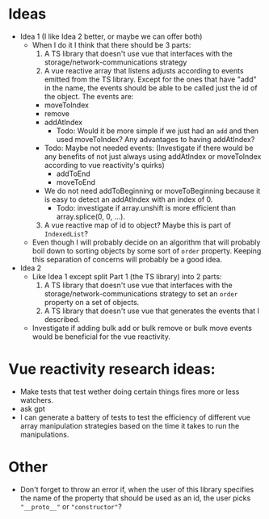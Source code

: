 # Ideas

- Idea 1 (I like Idea 2 better, or maybe we can offer both)
  - When I do it I think that there should be 3 parts:
    1. A TS library that doesn't use vue that interfaces with the storage/network-communications strategy
    2. A vue reactive array that listens adjusts according to events emitted from the TS library. Except for the ones that have "add" in the name, the events should be able to be called just the id of the object. The events are:
    - moveToIndex
    - remove
    - addAtIndex
      - Todo: Would it be more simple if we just had an `add` and then used moveToIndex? Any advantages to having addAtIndex?
    - Todo: Maybe not needed events: (Investigate if there would be any benefits of not just always using addAtIndex or moveToIndex according to vue reactivity's quirks)
      - addToEnd
      - moveToEnd
    - We do not need addToBeginning or moveToBeginning because it is easy to detect an addAtIndex with an index of 0.
      - Todo: investigate if array.unshift is more efficient than array.splice(0, 0, ...).
    3. A vue reactive map of id to object? Maybe this is part of `IndexedList`?
  - Even though I will probably decide on an algorithm that will probably boil down to sorting objects by some sort of `order` property. Keeping this separation of concerns will probably be a good idea.
- Idea 2
  - Like Idea 1 except split Part 1 (the TS library) into 2 parts:
    1. A TS library that doesn't use vue that interfaces with the storage/network-communications strategy to set an `order` property on a set of objects.
    2. A TS library that doesn't use vue that generates the events that I described.
  - Investigate if adding bulk add or bulk remove or bulk move events would be beneficial for the vue reactivity.

# Vue reactivity research ideas:

- Make tests that test wether doing certain things fires more or less watchers.
- ask gpt
- I can generate a battery of tests to test the efficiency of different vue array manipulation strategies based on the time it takes to run the manipulations.

# Other

- Don't forget to throw an error if, when the user of this library specifies the name of the property that should be used as an id, the user picks `"__proto__"` or `"constructor"`?
